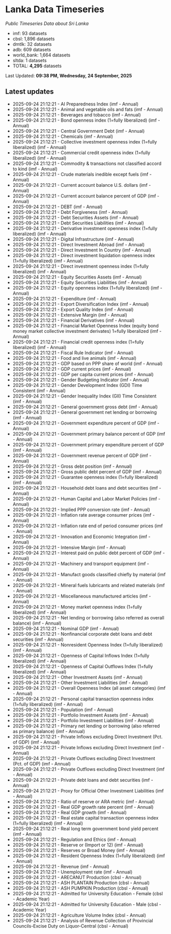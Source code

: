 # Lanka Data Timeseries
*Public Timeseries Data about Sri Lanka*

* imf: 93 datasets
* cbsl: 1,896 datasets
* dmtlk: 32 datasets
* adb: 609 datasets
* world_bank: 1,664 datasets
* sltda: 1 datasets
* TOTAL: **4,295** datasets

Last Updated: **09:38 PM, Wednesday, 24 September, 2025**

## Latest updates

* 2025-09-24 21:12:21 - AI Preparedness Index (imf - Annual)
* 2025-09-24 21:12:21 - Animal and vegetable oils and fats (imf - Annual)
* 2025-09-24 21:12:21 - Beverages and tobacco (imf - Annual)
* 2025-09-24 21:12:21 - Bond openness index (1=fully liberalized) (imf - Annual)
* 2025-09-24 21:12:21 - Central Government Debt (imf - Annual)
* 2025-09-24 21:12:21 - Chemicals (imf - Annual)
* 2025-09-24 21:12:21 - Collective investment openness index (1=fully liberalized) (imf - Annual)
* 2025-09-24 21:12:21 - Commercial credit openness index (1=fully liberalized) (imf - Annual)
* 2025-09-24 21:12:21 - Commodity & transactions not classified accord to kind (imf - Annual)
* 2025-09-24 21:12:21 - Crude materials inedible except fuels (imf - Annual)
* 2025-09-24 21:12:21 - Current account balance U.S. dollars (imf - Annual)
* 2025-09-24 21:12:21 - Current account balance percent of GDP (imf - Annual)
* 2025-09-24 21:12:21 - DEBT (imf - Annual)
* 2025-09-24 21:12:21 - Debt Forgiveness (imf - Annual)
* 2025-09-24 21:12:21 - Debt Securities Assets (imf - Annual)
* 2025-09-24 21:12:21 - Debt Securities Liabilities (imf - Annual)
* 2025-09-24 21:12:21 - Derivative investment openness index (1=fully liberalized) (imf - Annual)
* 2025-09-24 21:12:21 - Digital Infrastructure (imf - Annual)
* 2025-09-24 21:12:21 - Direct Investment Abroad (imf - Annual)
* 2025-09-24 21:12:21 - Direct Investment In Country (imf - Annual)
* 2025-09-24 21:12:21 - Direct investment liquidation openness index (1=fully liberalized) (imf - Annual)
* 2025-09-24 21:12:21 - Direct investment openness index (1=fully liberalized) (imf - Annual)
* 2025-09-24 21:12:21 - Equity Securities Assets (imf - Annual)
* 2025-09-24 21:12:21 - Equity Securities Liabilities (imf - Annual)
* 2025-09-24 21:12:21 - Equity openness index (1=fully liberalized) (imf - Annual)
* 2025-09-24 21:12:21 - Expenditure (imf - Annual)
* 2025-09-24 21:12:21 - Export Diversification Index (imf - Annual)
* 2025-09-24 21:12:21 - Export Quality Index (imf - Annual)
* 2025-09-24 21:12:21 - Extensive Margin (imf - Annual)
* 2025-09-24 21:12:21 - Financial Derivatives (imf - Annual)
* 2025-09-24 21:12:21 - Financial Market Openness Index (equity bond money market collective investment derivates) 1=fully liberalized (imf - Annual)
* 2025-09-24 21:12:21 - Financial credit openness index (1=fully liberalized) (imf - Annual)
* 2025-09-24 21:12:21 - Fiscal Rule Indicator (imf - Annual)
* 2025-09-24 21:12:21 - Food and live animals (imf - Annual)
* 2025-09-24 21:12:21 - GDP based on PPP share of world (imf - Annual)
* 2025-09-24 21:12:21 - GDP current prices (imf - Annual)
* 2025-09-24 21:12:21 - GDP per capita current prices (imf - Annual)
* 2025-09-24 21:12:21 - Gender Budgeting Indicator (imf - Annual)
* 2025-09-24 21:12:21 - Gender Development Index (GDI) Time Consistent (imf - Annual)
* 2025-09-24 21:12:21 - Gender Inequality Index (GII) Time Consistent (imf - Annual)
* 2025-09-24 21:12:21 - General government gross debt (imf - Annual)
* 2025-09-24 21:12:21 - General government net lending or borrowing (imf - Annual)
* 2025-09-24 21:12:21 - Government expenditure percent of GDP (imf - Annual)
* 2025-09-24 21:12:21 - Government primary balance percent of GDP (imf - Annual)
* 2025-09-24 21:12:21 - Government primary expenditure percent of GDP (imf - Annual)
* 2025-09-24 21:12:21 - Government revenue percent of GDP (imf - Annual)
* 2025-09-24 21:12:21 - Gross debt position (imf - Annual)
* 2025-09-24 21:12:21 - Gross public debt percent of GDP (imf - Annual)
* 2025-09-24 21:12:21 - Guarantee openness index (1=fully liberalized) (imf - Annual)
* 2025-09-24 21:12:21 - Household debt loans and debt securities (imf - Annual)
* 2025-09-24 21:12:21 - Human Capital and Labor Market Policies (imf - Annual)
* 2025-09-24 21:12:21 - Implied PPP conversion rate (imf - Annual)
* 2025-09-24 21:12:21 - Inflation rate average consumer prices (imf - Annual)
* 2025-09-24 21:12:21 - Inflation rate end of period consumer prices (imf - Annual)
* 2025-09-24 21:12:21 - Innovation and Economic Integration (imf - Annual)
* 2025-09-24 21:12:21 - Intensive Margin (imf - Annual)
* 2025-09-24 21:12:21 - Interest paid on public debt percent of GDP (imf - Annual)
* 2025-09-24 21:12:21 - Machinery and transport equipment (imf - Annual)
* 2025-09-24 21:12:21 - Manufact goods classified chiefly by material (imf - Annual)
* 2025-09-24 21:12:21 - Mineral fuels lubricants and related materials (imf - Annual)
* 2025-09-24 21:12:21 - Miscellaneous manufactured articles (imf - Annual)
* 2025-09-24 21:12:21 - Money market openness index (1=fully liberalized) (imf - Annual)
* 2025-09-24 21:12:21 - Net lending or borrowing (also referred as overall balance) (imf - Annual)
* 2025-09-24 21:12:21 - Nominal GDP (imf - Annual)
* 2025-09-24 21:12:21 - Nonfinancial corporate debt loans and debt securities (imf - Annual)
* 2025-09-24 21:12:21 - Nonresident Openness Index (1=fully liberalized) (imf - Annual)
* 2025-09-24 21:12:21 - Openness of Capital Inflows Index (1=fully liberalized) (imf - Annual)
* 2025-09-24 21:12:21 - Openness of Capital Outflows Index (1=fully liberalized) (imf - Annual)
* 2025-09-24 21:12:21 - Other Investment Assets (imf - Annual)
* 2025-09-24 21:12:21 - Other Investment Liabilities (imf - Annual)
* 2025-09-24 21:12:21 - Overall Openness Index (all asset categories) (imf - Annual)
* 2025-09-24 21:12:21 - Personal capital transaction openness index (1=fully liberalized) (imf - Annual)
* 2025-09-24 21:12:21 - Population (imf - Annual)
* 2025-09-24 21:12:21 - Portfolio Investment Assets (imf - Annual)
* 2025-09-24 21:12:21 - Portfolio Investment Liabilities (imf - Annual)
* 2025-09-24 21:12:21 - Primary net lending or borrowing (also referred as primary balance) (imf - Annual)
* 2025-09-24 21:12:21 - Private Inflows excluding Direct Investment (Pct. of GDP) (imf - Annual)
* 2025-09-24 21:12:21 - Private Inflows excluding Direct Investment (imf - Annual)
* 2025-09-24 21:12:21 - Private Outflows excluding Direct Investment (Pct. of GDP) (imf - Annual)
* 2025-09-24 21:12:21 - Private Outflows excluding Direct Investment (imf - Annual)
* 2025-09-24 21:12:21 - Private debt loans and debt securities (imf - Annual)
* 2025-09-24 21:12:21 - Proxy for Official Other Investment Liabilities (imf - Annual)
* 2025-09-24 21:12:21 - Ratio of reserve or ARA metric (imf - Annual)
* 2025-09-24 21:12:21 - Real GDP growth rate percent (imf - Annual)
* 2025-09-24 21:12:21 - Real GDP growth (imf - Annual)
* 2025-09-24 21:12:21 - Real estate capital transaction openness index (1=fully liberalized) (imf - Annual)
* 2025-09-24 21:12:21 - Real long term government bond yield percent (imf - Annual)
* 2025-09-24 21:12:21 - Regulation and Ethics (imf - Annual)
* 2025-09-24 21:12:21 - Reserve or (Import or 12) (imf - Annual)
* 2025-09-24 21:12:21 - Reserves or Broad Money (imf - Annual)
* 2025-09-24 21:12:21 - Resident Openness Index (1=fully liberalized) (imf - Annual)
* 2025-09-24 21:12:21 - Revenue (imf - Annual)
* 2025-09-24 21:12:21 - Unemployment rate (imf - Annual)
* 2025-09-24 21:12:21 - ARECANUT Production (cbsl - Annual)
* 2025-09-24 21:12:21 - ASH PLANTAIN Production (cbsl - Annual)
* 2025-09-24 21:12:21 - ASH PUMPKIN Production (cbsl - Annual)
* 2025-09-24 21:12:21 - Admitted for University Education - Female (cbsl - Academic Year)
* 2025-09-24 21:12:21 - Admitted for University Education - Male (cbsl - Academic Year)
* 2025-09-24 21:12:21 - Agriculture Volume Index (cbsl - Annual)
* 2025-09-24 21:12:21 - Analysis of Revenue Collection of Provincial Councils-Excise Duty on Liquor-Central (cbsl - Annual)